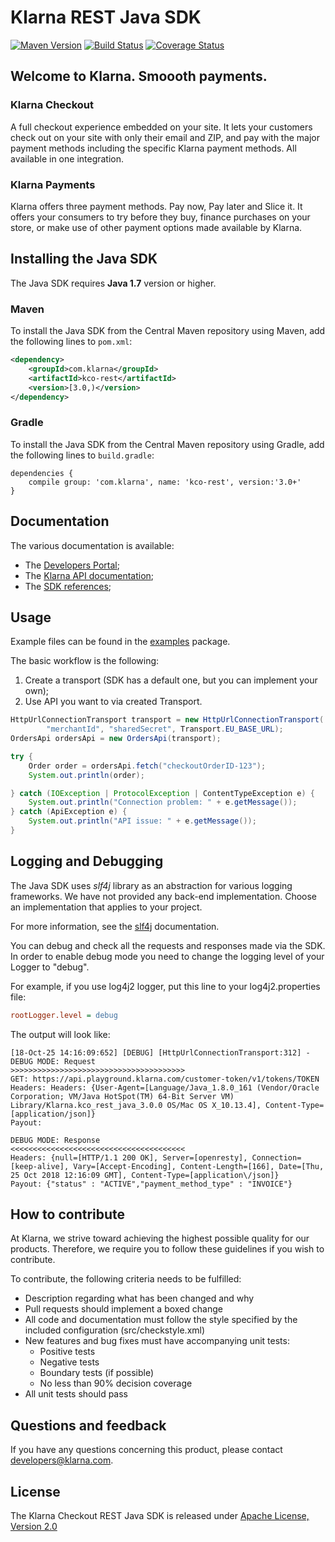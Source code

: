 # Klarna REST Java SDK
[![Maven Version][maven-image]](https://search.maven.org/search?q=a:kco-rest)
[![Build Status][travis-image]](https://travis-ci.org/klarna/kco_rest_java)
[![Coverage Status][coveralls-image]](https://coveralls.io/r/klarna/kco_rest_java)

## Welcome to Klarna. Smoooth payments.

### Klarna Checkout
A full checkout experience embedded on your site. It lets your customers check out on your
site with only their email and ZIP, and pay with the major payment methods including the specific
Klarna payment methods. All available in one integration.

### Klarna Payments
Klarna offers three payment methods. Pay now, Pay later and Slice it. It offers your consumers
to try before they buy, finance purchases on your store, or make use of other payment
options made available by Klarna.


## Installing the Java SDK

The Java SDK requires **Java 1.7** version or higher.


### Maven

To install the Java SDK from the Central Maven repository using Maven, add the following lines to `pom.xml`:

```xml
<dependency>
    <groupId>com.klarna</groupId>
    <artifactId>kco-rest</artifactId>
    <version>[3.0,)</version>
</dependency>
```

### Gradle

To install the Java SDK from the Central Maven repository using Gradle, add the following lines to `build.gradle`:

```
dependencies {
    compile group: 'com.klarna', name: 'kco-rest', version:'3.0+'
}
```

## Documentation
The various documentation is available:

* The [Developers Portal](https://developers.klarna.com);
* The [Klarna API documentation](https://developers.klarna.com/api);
* The [SDK references](https://klarna.github.io/kco_rest_java/);

## Usage

Example files can be found in the
[examples](src/main/java/examples/) package.

The basic workflow is the following:
1) Create a transport (SDK has a default one, but you can implement your own);
2) Use API you want to via created Transport.

```java
HttpUrlConnectionTransport transport = new HttpUrlConnectionTransport(
        "merchantId", "sharedSecret", Transport.EU_BASE_URL);
OrdersApi ordersApi = new OrdersApi(transport);

try {
    Order order = ordersApi.fetch("checkoutOrderID-123");
    System.out.println(order);

} catch (IOException | ProtocolException | ContentTypeException e) {
    System.out.println("Connection problem: " + e.getMessage());
} catch (ApiException e) {
    System.out.println("API issue: " + e.getMessage());
}
```

## Logging and Debugging

The Java SDK uses *slf4j* library as an abstraction for various logging frameworks. We have not provided 
any back-end implementation.
Choose an implementation that applies to your project.

For more information, see the [slf4j](https://www.slf4j.org/) documentation.

You can debug and check all the requests and responses made via the SDK. In order to enable debug mode
you need to change the logging level of your Logger to "debug".

For example, if you use log4j2 logger, put this line to your log4j2.properties file:

```ini
rootLogger.level = debug
```

The output will look like:

```
[18-Oct-25 14:16:09:652] [DEBUG] [HttpUrlConnectionTransport:312] - DEBUG MODE: Request
>>>>>>>>>>>>>>>>>>>>>>>>>>>>>>>>>>>>>>>
GET: https://api.playground.klarna.com/customer-token/v1/tokens/TOKEN
Headers: Headers: {User-Agent=[Language/Java_1.8.0_161 (Vendor/Oracle Corporation; VM/Java HotSpot(TM) 64-Bit Server VM) Library/Klarna.kco_rest_java_3.0.0 OS/Mac OS X_10.13.4], Content-Type=[application/json]}
Payout:

DEBUG MODE: Response
<<<<<<<<<<<<<<<<<<<<<<<<<<<<<<<<<<<<<<<
Headers: {null=[HTTP/1.1 200 OK], Server=[openresty], Connection=[keep-alive], Vary=[Accept-Encoding], Content-Length=[166], Date=[Thu, 25 Oct 2018 12:16:09 GMT], Content-Type=[application\/json]}
Payout: {"status" : "ACTIVE","payment_method_type" : "INVOICE"}
```

## How to contribute

At Klarna, we strive toward achieving the highest possible quality for our
products. Therefore, we require you to follow these guidelines if you wish
to contribute.

To contribute, the following criteria needs to be fulfilled:
* Description regarding what has been changed and why
* Pull requests should implement a boxed change
* All code and documentation must follow the style specified by
  the included configuration (src/checkstyle.xml)
* New features and bug fixes must have accompanying unit tests:
    * Positive tests
    * Negative tests
    * Boundary tests (if possible)
    * No less than 90% decision coverage
* All unit tests should pass


## Questions and feedback

If you have any questions concerning this product,
please contact [developers@klarna.com](mailto:developers@klarna.com).


## License

The Klarna Checkout REST Java SDK is released under
[Apache License, Version 2.0](http://www.apache.org/LICENSE-2.0)

[maven-image]: https://img.shields.io/maven-central/v/com.klarna/kco-rest.svg?style=flat
[travis-image]: https://img.shields.io/travis/klarna/kco_rest_java/v2.2.svg?style=flat
[coveralls-image]: https://img.shields.io/coveralls/klarna/kco_rest_java/v2.2.svg?style=flat
